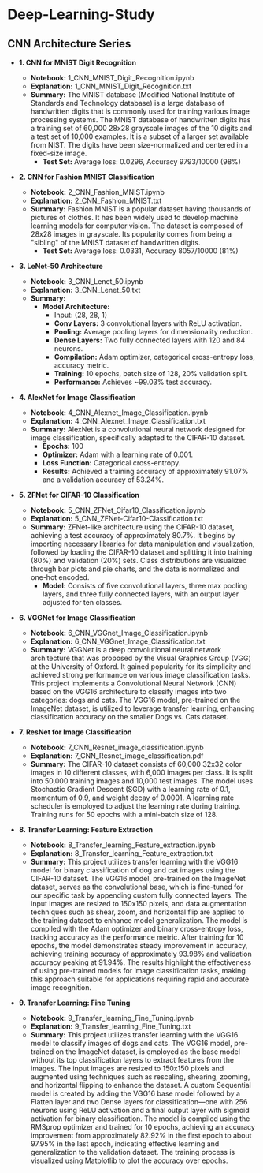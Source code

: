 # Deep-Learning-Study
## CNN Architecture Series

- **1. CNN for MNIST Digit Recognition**
  - **Notebook:** 1_CNN_MNIST_Digit_Recognition.ipynb
  - **Explanation:** 1_CNN_MNIST_Digit_Recognition.txt
  - **Summary:** The MNIST database (Modified National Institute of Standards and Technology database) is a large database of handwritten digits that is commonly used for training various image processing systems. The MNIST database of handwritten digits has a training set of 60,000 28x28 grayscale images of the 10 digits and a test set of 10,000 examples. It is a subset of a larger set available from NIST. The digits have been size-normalized and centered in a fixed-size image. 
    - **Test Set:** Average loss: 0.0296, Accuracy 9793/10000 (98%)

- **2. CNN for Fashion MNIST Classification**
  - **Notebook:** 2_CNN_Fashion_MNIST.ipynb
  - **Explanation:** 2_CNN_Fashion_MNIST.txt
  - **Summary:** Fashion MNIST is a popular dataset having thousands of pictures of clothes. It has been widely used to develop machine learning models for computer vision. The dataset is composed of 28x28 images in grayscale. Its popularity comes from being a "sibling" of the MNIST dataset of handwritten digits. 
    - **Test Set:** Average loss: 0.0331, Accuracy 8057/10000 (81%)

- **3. LeNet-50 Architecture**
  - **Notebook:** 3_CNN_Lenet_50.ipynb
  - **Explanation:** 3_CNN_Lenet_50.txt
  - **Summary:** 
    - **Model Architecture:** 
      - Input: (28, 28, 1)
      - **Conv Layers:** 3 convolutional layers with ReLU activation.
      - **Pooling:** Average pooling layers for dimensionality reduction.
      - **Dense Layers:** Two fully connected layers with 120 and 84 neurons.
      - **Compilation:** Adam optimizer, categorical cross-entropy loss, accuracy metric.
      - **Training:** 10 epochs, batch size of 128, 20% validation split.
      - **Performance:** Achieves ~99.03% test accuracy.

- **4. AlexNet for Image Classification**
  - **Notebook:** 4_CNN_Alexnet_Image_Classification.ipynb
  - **Explanation:** 4_CNN_Alexnet_Image_Classification.txt
  - **Summary:** AlexNet is a convolutional neural network designed for image classification, specifically adapted to the CIFAR-10 dataset. 
    - **Epochs:** 100 
    - **Optimizer:** Adam with a learning rate of 0.001. 
    - **Loss Function:** Categorical cross-entropy. 
    - **Results:** Achieved a training accuracy of approximately 91.07% and a validation accuracy of 53.24%.

- **5. ZFNet for CIFAR-10 Classification**
  - **Notebook:** 5_CNN_ZFNet_Cifar10_Classification.ipynb
  - **Explanation:** 5_CNN_ZFNet-Cifar10-Classification.txt
  - **Summary:** ZFNet-like architecture using the CIFAR-10 dataset, achieving a test accuracy of approximately 80.7%. It begins by importing necessary libraries for data manipulation and visualization, followed by loading the CIFAR-10 dataset and splitting it into training (80%) and validation (20%) sets. Class distributions are visualized through bar plots and pie charts, and the data is normalized and one-hot encoded. 
    - **Model:** Consists of five convolutional layers, three max pooling layers, and three fully connected layers, with an output layer adjusted for ten classes.

- **6. VGGNet for Image Classification**
  - **Notebook:** 6_CNN_VGGnet_Image_Classification.ipynb
  - **Explanation:** 6_CNN_VGGnet_Image_Classification.txt
  - **Summary:** VGGNet is a deep convolutional neural network architecture that was proposed by the Visual Graphics Group (VGG) at the University of Oxford. It gained popularity for its simplicity and achieved strong performance on various image classification tasks. This project implements a Convolutional Neural Network (CNN) based on the VGG16 architecture to classify images into two categories: dogs and cats. The VGG16 model, pre-trained on the ImageNet dataset, is utilized to leverage transfer learning, enhancing classification accuracy on the smaller Dogs vs. Cats dataset.

- **7. ResNet for Image Classification**
  - **Notebook:** 7_CNN_Resnet_image_classification.ipynb
  - **Explanation:** 7_CNN_Resnet_image_classification.pdf
  - **Summary:** The CIFAR-10 dataset consists of 60,000 32x32 color images in 10 different classes, with 6,000 images per class. It is split into 50,000 training images and 10,000 test images. The model uses Stochastic Gradient Descent (SGD) with a learning rate of 0.1, momentum of 0.9, and weight decay of 0.0001. A learning rate scheduler is employed to adjust the learning rate during training. Training runs for 50 epochs with a mini-batch size of 128.

- **8. Transfer Learning: Feature Extraction**
  - **Notebook:** 8_Transfer_learning_Feature_extraction.ipynb
  - **Explanation:** 8_Transfer_learning_Feature_extraction.txt
  - **Summary:** This project utilizes transfer learning with the VGG16 model for binary classification of dog and cat images using the CIFAR-10 dataset. The VGG16 model, pre-trained on the ImageNet dataset, serves as the convolutional base, which is fine-tuned for our specific task by appending custom fully connected layers. The input images are resized to 150x150 pixels, and data augmentation techniques such as shear, zoom, and horizontal flip are applied to the training dataset to enhance model generalization. The model is compiled with the Adam optimizer and binary cross-entropy loss, tracking accuracy as the performance metric. After training for 10 epochs, the model demonstrates steady improvement in accuracy, achieving training accuracy of approximately 93.98% and validation accuracy peaking at 91.94%. The results highlight the effectiveness of using pre-trained models for image classification tasks, making this approach suitable for applications requiring rapid and accurate image recognition.

- **9. Transfer Learning: Fine Tuning**
  - **Notebook:** 9_Transfer_learning_Fine_Tuning.ipynb
  - **Explanation:** 9_Transfer_learning_Fine_Tuning.txt
  - **Summary:** This project utilizes transfer learning with the VGG16 model to classify images of dogs and cats. The VGG16 model, pre-trained on the ImageNet dataset, is employed as the base model without its top classification layers to extract features from the images. The input images are resized to 150x150 pixels and augmented using techniques such as rescaling, shearing, zooming, and horizontal flipping to enhance the dataset. A custom Sequential model is created by adding the VGG16 base model followed by a Flatten layer and two Dense layers for classification—one with 256 neurons using ReLU activation and a final output layer with sigmoid activation for binary classification. The model is compiled using the RMSprop optimizer and trained for 10 epochs, achieving an accuracy improvement from approximately 82.92% in the first epoch to about 97.95% in the last epoch, indicating effective learning and generalization to the validation dataset. The training process is visualized using Matplotlib to plot the accuracy over epochs.
